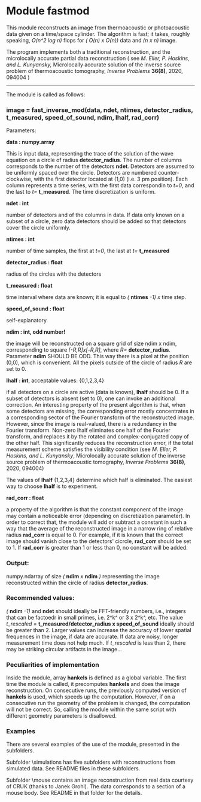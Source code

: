 # Module fastmod


This module reconstructs an image from thermoacoustic or
photoacoustic data given on a time/space cylinder. The
algorithm is fast; it takes, roughly speaking,  *O(n^2 log n)* flops for *( O(n)
x O(n))* data and *(n x n)* image.

The program implements both a traditional reconstruction, and the
microlocally accurate partial data reconstruction
( see   *M. Eller, P. Hoskins, and L. Kunyansky,*  Microlocally accurate solution of the inverse source problem of thermoacoustic tomography, *Inverse Problems* **36(8)**, 2020, 094004 )

-----------------------------------------------------------------------------

The module is called as follows:

### image = fast_inverse_mod(data, ndet, ntimes, detector_radius, t_measured, speed_of_sound, ndim, lhalf, rad_corr)

Parameters:

**data      : numpy.array**

This is input data, representing the trace of the solution of the wave
equation on a circle of radius **detector_radius**. The number of columns
corresponds to the number of the detectors **ndet**. Detectors are assumed
to be uniformly spaced over the circle. Detectors are numbered counter-
clockwise, with the first detector located at (1,0) (i.e. 3 pm position).
Each column represents a time series, with the first data correspondin
to *t=0*, and the last to *t=* **t_measured**. The time discretization is uniform.

**ndet     : int**

number of detectors and of the columns in data. If data only known on
a subset of a circle, zero data detectors should be added so that
detectors cover the circle uniformly.

**ntimes   : int**

number of time samples, the first at *t=0*, the last at *t=* **t_measured**

**detector_radius : float**

radius of the circles with the detectors

**t_measured :  float**

time interval where data are known; it is equal to *(* **ntimes** *-1) x* time step.

**speed_of_sound : float**

self-explanatory

**ndim : int, odd number!**

the image will be reconstructed on a square grid of size ndim x ndim,
corresponding to square *[-R,R]x[-R,R]*, where *R=* **detector_radius**.
Parameter **ndim** SHOULD BE ODD. This way there is a pixel at the position (0,0),
which is convenient. All the pixels outside of the circle of radius *R*
are set to 0.

**lhalf : int**, acceptable values: {0,1,2,3,4}

if all detectors on a circle are active (data is known), **lhalf** should be 0.
If a subset of detectors is absent (set to 0), one can invoke an
additional correction. An interesting property of the present algorithm is
that, when some detectors are missing, the corresponding error mostly
concentrates in a corresponding sector of the Fourier transform of the
reconstructed image. However, since the image is real-valued, there is a
redundancy in the Fourier transform. Non-zero lhalf eliminates one half of
the Fourier transform, and replaces it by the rotated and
complex-conjugated copy of the other half. This significantly reduces
the reconstruction error, if the total measurement scheme satisfies the
visibility condition (see
*M. Eller, P. Hoskins, and L. Kunyansky*,
Microlocally accurate solution of the inverse source problem
of thermoacoustic tomography, *Inverse Problems* **36(8)**, 2020, 094004)

The values of **lhalf** {1,2,3,4} determine which half is eliminated.
The easiest way to choose **lhalf** is to experiment.

**rad_corr : float**

a property of the algorithm is that the constant component of the
image may contain a noticeable error (depending on discretization
parameter). In order to correct that, the module will add or subtract a
constant in such a way that the average of the reconstructed image in a
narrow ring of relative radius **rad_corr** is equal to 0.
For example, if it is known that the correct image should vanish close to
the detectors' cicrcle, **rad_corr** should be set to 1.
If **rad_corr** is greater than 1 or less than 0, no constant will be
added.

### Output:

numpy.ndarray of size *(* **ndim** *x* **ndim** *)* representing the image
reconstructed within the circle of radius **detector_radius**.


### Recommended values:

*(* **ndim** *-1)* and **ndet** should ideally be FFT-friendly numbers, i.e., integers
that can be factoedr in small primes, i.e. 2^k^ or 3 x 2^k^, etc.
The value *t_rescaled* = **t_measured/detector_radius x speed_of_sound**
ideally should be greater than 2. Larger values can increase the accuracy
of lower spatial frequences in the image, if data are accurate. If data are
noisy, longer measurement time does not help much.
If *t_rescaled* is less than 2, there may be striking circular artifacts in
the image...

### Peculiarities of implementation

Inside the module, array **hankels** is defined as a global variable.
The first time the module is called, it precomputes **hankels** and does
the image reconstruction. On consecutive runs, the previously computed
version of **hankels** is used, which speeds up the computation.
However, if on a consecutive run the geometry of the problem is changed,
the computation will not be correct. So, calling the module within the same
script with different geometry parameters is disallowed.


### Examples

There are several examples of the use of the module, presented in the
subfolders.

Subfolder \simulations has five subfolders with reconstructions from simulated
data. See README files in these subfolders.

Subfolder \mouse contains an image reconstruction from real data courtesy
of CRUK (thanks to Janek Grohl). The data corresponds to a section of a mouse
body. See README in that folder for the details.




